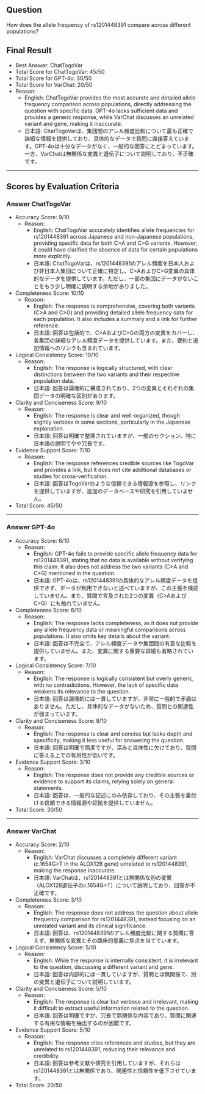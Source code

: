 ## Question

How does the allele frequency of rs1201448391 compare across different populations?

## Final Result

- Best Answer: ChatTogoVar
- Total Score for ChatTogoVar: 45/50
- Total Score for GPT-4o: 30/50
- Total Score for VarChat: 20/50
- Reason:
  - English: ChatTogoVar provides the most accurate and detailed allele frequency comparison across populations, directly addressing the question with specific data. GPT-4o lacks sufficient data and provides a generic response, while VarChat discusses an unrelated variant and gene, making it inaccurate.
  - 日本語: ChatTogoVarは、集団間のアレル頻度比較について最も正確で詳細な情報を提供しており、具体的なデータで質問に直接答えています。GPT-4oは十分なデータがなく、一般的な回答にとどまっています。一方、VarChatは無関係な変異と遺伝子について説明しており、不正確です。

---

## Scores by Evaluation Criteria

### Answer ChatTogoVar
- Accuracy Score: 9/10
  - Reason: 
    - English: ChatTogoVar accurately identifies allele frequencies for rs1201448391 across Japanese and non-Japanese populations, providing specific data for both C>A and C>G variants. However, it could have clarified the absence of data for certain populations more explicitly.
    - 日本語: ChatTogoVarは、rs1201448391のアレル頻度を日本人および非日本人集団について正確に特定し、C>AおよびC>G変異の具体的なデータを提供しています。ただし、一部の集団にデータがないことをもう少し明確に説明する余地がありました。
- Completeness Score: 10/10
  - Reason: 
    - English: The response is comprehensive, covering both variants (C>A and C>G) and providing detailed allele frequency data for each population. It also includes a summary and a link for further reference.
    - 日本語: 回答は包括的で、C>AおよびC>Gの両方の変異をカバーし、各集団の詳細なアレル頻度データを提供しています。また、要約と追加情報へのリンクも含まれています。
- Logical Consistency Score: 10/10
  - Reason: 
    - English: The response is logically structured, with clear distinctions between the two variants and their respective population data.
    - 日本語: 回答は論理的に構成されており、2つの変異とそれぞれの集団データの明確な区別があります。
- Clarity and Conciseness Score: 9/10
  - Reason: 
    - English: The response is clear and well-organized, though slightly verbose in some sections, particularly in the Japanese explanation.
    - 日本語: 回答は明確で整理されていますが、一部のセクション、特に日本語の説明でやや冗長です。
- Evidence Support Score: 7/10
  - Reason: 
    - English: The response references credible sources like TogoVar and provides a link, but it does not cite additional databases or studies for cross-verification.
    - 日本語: 回答はTogoVarのような信頼できる情報源を参照し、リンクを提供していますが、追加のデータベースや研究を引用していません。
- Total Score: 45/50

---

### Answer GPT-4o
- Accuracy Score: 6/10
  - Reason: 
    - English: GPT-4o fails to provide specific allele frequency data for rs1201448391, stating that no data is available without verifying this claim. It also does not address the two variants (C>A and C>G) mentioned in the question.
    - 日本語: GPT-4oは、rs1201448391の具体的なアレル頻度データを提供できず、データが利用できないと述べていますが、この主張を検証していません。また、質問で言及された2つの変異（C>AおよびC>G）にも触れていません。
- Completeness Score: 6/10
  - Reason: 
    - English: The response lacks completeness, as it does not provide any allele frequency data or meaningful comparisons across populations. It also omits key details about the variant.
    - 日本語: 回答は不完全で、アレル頻度データや集団間の有意な比較を提供していません。また、変異に関する重要な詳細も省略されています。
- Logical Consistency Score: 7/10
  - Reason: 
    - English: The response is logically consistent but overly generic, with no contradictions. However, the lack of specific data weakens its relevance to the question.
    - 日本語: 回答は論理的には一貫していますが、非常に一般的で矛盾はありません。ただし、具体的なデータがないため、質問との関連性が弱まっています。
- Clarity and Conciseness Score: 8/10
  - Reason: 
    - English: The response is clear and concise but lacks depth and specificity, making it less useful for answering the question.
    - 日本語: 回答は明確で簡潔ですが、深みと具体性に欠けており、質問に答える上での有用性が低いです。
- Evidence Support Score: 3/10
  - Reason: 
    - English: The response does not provide any credible sources or evidence to support its claims, relying solely on general statements.
    - 日本語: 回答は、一般的な記述にのみ依存しており、その主張を裏付ける信頼できる情報源や証拠を提供していません。
- Total Score: 30/50

---

### Answer VarChat
- Accuracy Score: 2/10
  - Reason: 
    - English: VarChat discusses a completely different variant (c.1654G>T in the ALOX12B gene) unrelated to rs1201448391, making the response inaccurate.
    - 日本語: VarChatは、rs1201448391とは無関係な別の変異（ALOX12B遺伝子のc.1654G>T）について説明しており、回答が不正確です。
- Completeness Score: 3/10
  - Reason: 
    - English: The response does not address the question about allele frequency comparison for rs1201448391, instead focusing on an unrelated variant and its clinical significance.
    - 日本語: 回答は、rs1201448391のアレル頻度比較に関する質問に答えず、無関係な変異とその臨床的意義に焦点を当てています。
- Logical Consistency Score: 5/10
  - Reason: 
    - English: While the response is internally consistent, it is irrelevant to the question, discussing a different variant and gene.
    - 日本語: 回答は内部的には一貫していますが、質問とは無関係で、別の変異と遺伝子について説明しています。
- Clarity and Conciseness Score: 5/10
  - Reason: 
    - English: The response is clear but verbose and irrelevant, making it difficult to extract useful information related to the question.
    - 日本語: 回答は明確ですが、冗長で無関係な内容であり、質問に関連する有用な情報を抽出するのが困難です。
- Evidence Support Score: 5/10
  - Reason: 
    - English: The response cites references and studies, but they are unrelated to rs1201448391, reducing their relevance and credibility.
    - 日本語: 回答は参考文献や研究を引用していますが、それらはrs1201448391とは無関係であり、関連性と信頼性を低下させています。
- Total Score: 20/50